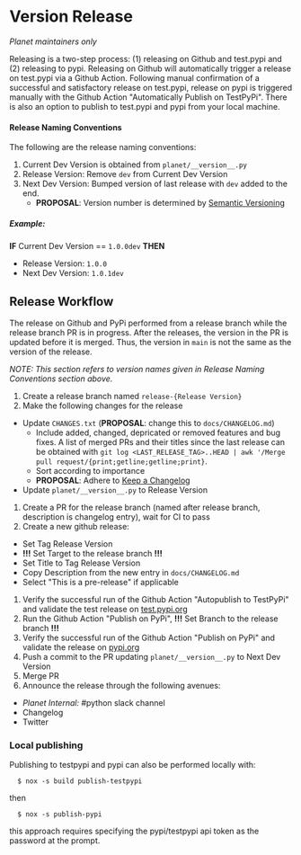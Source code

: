 # Version Release

*Planet maintainers only*

Releasing is a two-step process: (1) releasing on Github and test.pypi and (2) releasing to pypi. Releasing on Github will automatically trigger a release on test.pypi via a Github Action. Following manual confirmation of a successful and satisfactory release on test.pypi, release on pypi is triggered manually with the Github Action "Automatically Publish on TestPyPi". There is also an option to publish to test.pypi and pypi from your local machine.

#### Release Naming Conventions

The following are the release naming conventions:

1. Current Dev Version is obtained from `planet/__version__.py`
3. Release Version: Remove `dev` from Current Dev Version
4. Next Dev Version: Bumped version of last release with `dev` added to the end.
    * **PROPOSAL**: Version number is determined by [Semantic Versioning](https://semver.org/spec/v2.0.0.html)


##### Example:

**IF** Current Dev Version ==  `1.0.0dev` **THEN**
  * Release Version: `1.0.0`
  * Next Dev Version: `1.0.1dev`

## Release Workflow

The release on Github and PyPi performed from a release branch while the release branch PR is in progress. After the releases, the version in the PR is updated before it is merged. Thus, the version in `main` is not the same as the version of the release.

*NOTE: This section refers to version names given in Release Naming Conventions section above.*

1. Create a release branch named `release-{Release Version}`
1. Make the following changes for the release
  * Update `CHANGES.txt` (**PROPOSAL**: change this to `docs/CHANGELOG.md`)
    * Include added, changed, depricated or removed features and bug fixes.
       A list of merged PRs and their titles since the last release can be obtained with `git log <LAST_RELEASE_TAG>..HEAD | awk '/Merge pull request/{print;getline;getline;print}`.
    * Sort according to importance
    * **PROPOSAL**: Adhere to [Keep a Changelog](https://keepachangelog.com/)
  * Update `planet/__version__.py` to Release Version
1. Create a PR for the release branch (named after release branch, description is changelog entry), wait for CI to pass
1. Create a new github release:
  * Set Tag Release Version
  * **!!!** Set Target to the release branch **!!!**
  * Set Title to Tag Release Version
  * Copy Description from the new entry in `docs/CHANGELOG.md`
  * Select "This is a pre-release" if applicable
1. Verify the successful run of the Github Action "Autopublish to TestPyPi" and validate the test release on [test.pypi.org](https://test.pypi.org/project/planet/)
1. Run the Github Action "Publish on PyPi", **!!!** Set Branch to the release branch **!!!**
1. Verify the successful run of the Github Action "Publish on PyPi" and validate the release on [pypi.org](https://pypi.org/project/planet/)
1. Push a commit to the PR updating `planet/__version__.py` to Next Dev Version
1. Merge PR
1. Announce the release through the following avenues:
 * *Planet Internal:* #python slack channel
 * Changelog
 * Twitter

### Local publishing

Publishing to testpypi and pypi can also be performed locally with:

```console
  $ nox -s build publish-testpypi
```
then
```console
  $ nox -s publish-pypi
```
this approach requires specifying the pypi/testpypi api token as the password at the prompt.
